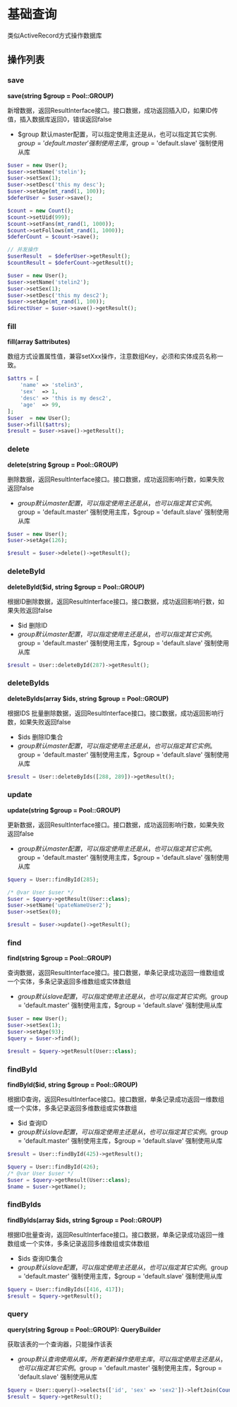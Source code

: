 # 基础查询
类似ActiveRecord方式操作数据库

## 操作列表

### save

**save(string $group = Pool::GROUP)**

新增数据，返回ResultInterface接口。接口数据，成功返回插入ID，如果ID传值，插入数据库返回0，错误返回false

- $group 默认master配置，可以指定使用主还是从，也可以指定其它实例. $group = 'default.master' 强制使用主库，$group = 'default.slave' 强制使用从库

```php
$user = new User();
$user->setName('stelin');
$user->setSex(1);
$user->setDesc('this my desc');
$user->setAge(mt_rand(1, 100));
$deferUser = $user->save();

$count = new Count();
$count->setUid(999);
$count->setFans(mt_rand(1, 1000));
$count->setFollows(mt_rand(1, 1000));
$deferCount = $count->save();

// 并发操作
$userResult  = $deferUser->getResult();
$countResult = $deferCount->getResult();

$user = new User();
$user->setName('stelin2');
$user->setSex(1);
$user->setDesc('this my desc2');
$user->setAge(mt_rand(1, 100));
$directUser = $user->save()->getResult();
```

### fill

**fill(array $attributes)**   

数组方式设置属性值，兼容setXxx操作，注意数组Key，必须和实体成员名称一致。

```php
$attrs = [
    'name' => 'stelin3',
    'sex'  => 1,
    'desc' => 'this is my desc2',
    'age'  => 99,
];
$user  = new User();
$user->fill($attrs);
$result = $user->save()->getResult();
```



### delete

**delete(string $group = Pool::GROUP)**

删除数据，返回ResultInterface接口。接口数据，成功返回影响行数，如果失败返回false

- $group 默认master配置，可以指定使用主还是从，也可以指定其它实例。$group = 'default.master' 强制使用主库，$group = 'default.slave' 强制使用从库

```php
$user = new User();
$user->setAge(126);

$result = $user->delete()->getResult();
```

### deleteById

**deleteById($id, string $group = Pool::GROUP)**   

根据ID删除数据，返回ResultInterface接口。接口数据，成功返回影响行数，如果失败返回false

- $id 删除ID
- $group 默认master配置，可以指定使用主还是从，也可以指定其它实例。$group = 'default.master' 强制使用主库，$group = 'default.slave' 强制使用从库

```php
$result = User::deleteById(287)->getResult();
```

### deleteByIds

**deleteByIds(array $ids, string $group = Pool::GROUP)**   

根据IDS 批量删除数据，返回ResultInterface接口。接口数据，成功返回影响行数，如果失败返回false

- $ids 删除ID集合
- $group 默认master配置，可以指定使用主还是从，也可以指定其它实例。$group = 'default.master' 强制使用主库，$group = 'default.slave' 强制使用从库

```php
$result = User::deleteByIds([288, 289])->getResult();
```

### update

**update(string $group = Pool::GROUP)**   

更新数据，返回ResultInterface接口。接口数据，成功返回影响行数，如果失败返回false

- $group 默认master配置，可以指定使用主还是从，也可以指定其它实例。$group = 'default.master' 强制使用主库，$group = 'default.slave' 强制使用从库

```php
$query = User::findById(285);

/* @var User $user */
$user = $query->getResult(User::class);
$user->setName('upateNameUser2');
$user->setSex(0);

$result = $user->update()->getResult();
```


### find

**find(string $group = Pool::GROUP)**   

查询数据，返回ResultInterface接口。接口数据，单条记录成功返回一维数组或一个实体，多条记录返回多维数组或实体数组

- $group 默认slave配置，可以指定使用主还是从，也可以指定其它实例。$group = 'default.master' 强制使用主库，$group = 'default.slave' 强制使用从库

```php
$user = new User();
$user->setSex(1);
$user->setAge(93);
$query = $user->find();

$result = $query->getResult(User::class);
```


### findById

**findById($id, string $group = Pool::GROUP)**   

根据ID查询，返回ResultInterface接口。接口数据，单条记录成功返回一维数组或一个实体，多条记录返回多维数组或实体数组

- $id 查询ID
- $group 默认slave配置，可以指定使用主还是从，也可以指定其它实例。$group = 'default.master' 强制使用主库，$group = 'default.slave' 强制使用从库

```php
$result = User::findById(425)->getResult();

$query = User::findById(426);
/* @var User $user */
$user = $query->getResult(User::class);
$name = $user->getName();
```


### findByIds

**findByIds(array $ids, string $group = Pool::GROUP)**   

根据ID批量查询，返回ResultInterface接口。接口数据，单条记录成功返回一维数组或一个实体，多条记录返回多维数组或实体数组

- $ids 查询ID集合
- $group 默认slave配置，可以指定使用主还是从，也可以指定其它实例。$group = 'default.master' 强制使用主库，$group = 'default.slave' 强制使用从库

```php
$query = User::findByIds([416, 417]);
$result = $query->getResult();

```


### query

**query(string $group = Pool::GROUP): QueryBuilder**  
 
获取该表的一个查询器，只能操作该表

- $group 默认查询使用从库，所有更新操作使用主库，可以指定使用主还是从，也可以指定其它实例。$group = 'default.master' 强制使用主库，$group = 'default.slave' 强制使用从库

```php
$query = User::query()->selects(['id', 'sex' => 'sex2'])->leftJoin(Count::class, 'count.uid=user.id')->andWhere('id', 429)->orderBy('user.id', QueryBuilder::ORDER_BY_DESC)->limit(2)->execute();
$result = $query->getResult();
```
